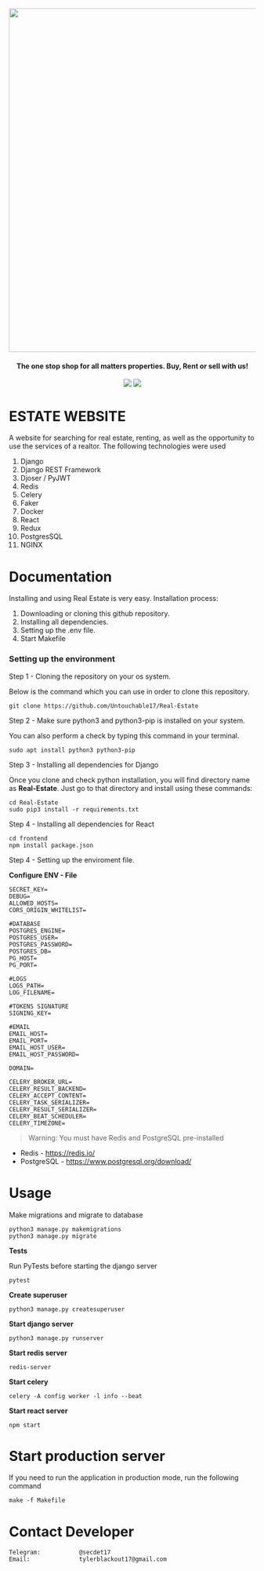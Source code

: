 <h1 align="center">
    <a href="https://github.com/Untouchable17/Real-Estate">
        <img src="https://i.ibb.co/k4Kqmv6/2023-02-02-14-50-15.png" width="700">
    </a>
</h1>

<h4 align="center"> The one stop shop for all matters properties. Buy, Rent or sell with us! </h4>

<p align="center">
<a href="https://github.com/Untouchable17/Real-Estate"><img src="https://img.shields.io/static/v1?label=version&message=1.0.7&color=blue"></a>
<a href="https://github.com/Untouchable17/Real-Estate/issues?q=is:issue+is:closed"><img src="https://img.shields.io/github/issues-closed/Untouchable17/Real-Estate?color=orange"></a>

</p>

# ESTATE WEBSITE

A website for searching for real estate, renting, as well as the opportunity to use the services of a realtor. The following technologies were used

1. Django
2. Django REST Framework
3. Djoser / PyJWT
4. Redis
5. Celery
6. Faker
7. Docker
8. React
9. Redux
10. PostgresSQL
11. NGINX



# Documentation

Installing and using Real Estate is very easy. Installation process:

1. Downloading or cloning this github repository.
2. Installing all dependencies.
3. Setting up the .env file.
4. Start Makefile




### Setting up the environment

Step 1 - Cloning the repository on your os system.

Below is the command which you can use in order to clone this repository.
```
git clone https://github.com/Untouchable17/Real-Estate
```

Step 2 - Make sure python3 and python3-pip is installed on your system.

You can also perform a check by typing this command in your terminal.
```
sudo apt install python3 python3-pip
```

Step 3 - Installing all dependencies for Django

Once you clone and check python installation, you will find directory name as **Real-Estate**. Just go to that directory and install using these commands:
```
cd Real-Estate
sudo pip3 install -r requirements.txt
```

Step 4 - Installing all dependencies for React
```
cd frontend
npm install package.json 
```

Step 4 - Setting up the enviroment file.

**Configure ENV - File**

```
SECRET_KEY=
DEBUG=
ALLOWED_HOSTS=
CORS_ORIGIN_WHITELIST=

#DATABASE
POSTGRES_ENGINE=
POSTGRES_USER=
POSTGRES_PASSWORD=
POSTGRES_DB=
PG_HOST=
PG_PORT=

#LOGS
LOGS_PATH=
LOG_FILENAME=

#TOKENS SIGNATURE
SIGNING_KEY=

#EMAIL
EMAIL_HOST=
EMAIL_PORT=
EMAIL_HOST_USER=
EMAIL_HOST_PASSWORD=

DOMAIN=

CELERY_BROKER_URL=
CELERY_RESULT_BACKEND=
CELERY_ACCEPT_CONTENT=
CELERY_TASK_SERIALIZER=
CELERY_RESULT_SERIALIZER=
CELERY_BEAT_SCHEDULER=
CELERY_TIMEZONE=

```

> Warning: You must have Redis and PostgreSQL pre-installed

* Redis - https://redis.io/
* PostgreSQL - https://www.postgresql.org/download/

# Usage

Make migrations and migrate to database
```
python3 manage.py makemigrations
python3 manage.py migrate
```

**Tests**

Run PyTests before starting the django server
```
pytest
```

**Create superuser**

```
python3 manage.py createsuperuser
```

**Start django server**

```
python3 manage.py runserver
```

**Start redis server**
```
redis-server
```

**Start celery**

```
celery -A config worker -l info --beat
```


**Start react server**
```
npm start
```




# Start production server

If you need to run the application in production mode, run the following command

```
make -f Makefile 
```


# Contact Developer


    Telegram:           @secdet17
    Email:              tylerblackout17@gmail.com

